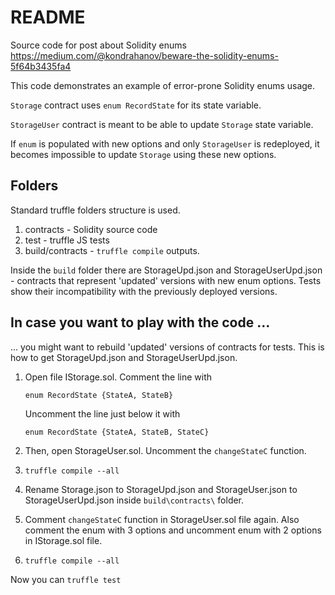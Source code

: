 # README
Source code for post about Solidity enums
https://medium.com/@kondrahanov/beware-the-solidity-enums-5f64b3435fa4

This code demonstrates an example of error-prone Solidity enums usage.

`Storage` contract uses `enum RecordState` for its state variable. 

`StorageUser` contract is meant to be able to update `Storage` state variable.   

If `enum` is populated with new options and only `StorageUser` is redeployed, it becomes impossible to update `Storage` using these new options.

## Folders
Standard truffle folders structure is used.
1. contracts - Solidity source code
2. test - truffle JS tests
3. build/contracts - `truffle compile` outputs. 

Inside the `build` folder there are StorageUpd.json and StorageUserUpd.json - contracts that represent 'updated' versions with new enum options. Tests show their incompatibility with the previously deployed versions.

## In case you want to play with the code ...
 ... you might want to rebuild 'updated' versions of contracts for tests. This is how to get StorageUpd.json and StorageUserUpd.json.
1. Open file IStorage.sol. Comment the line with 

    `enum RecordState {StateA, StateB}` 

    Uncomment the line just below it with 

    `enum RecordState {StateA, StateB, StateC}`

2. Then, open StorageUser.sol. Uncomment the `changeStateC` function.

3. `truffle compile --all`
4. Rename Storage.json to StorageUpd.json and StorageUser.json to StorageUserUpd.json inside `build\contracts\` folder. 
5. Comment `changeStateC` function in StorageUser.sol file again. Also comment the enum with 3 options and uncomment enum with 2 options in IStorage.sol file.
6. `truffle compile --all`

Now you can `truffle test`
